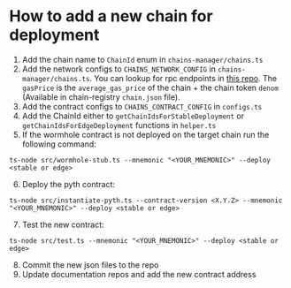 # How to add a new chain for deployment

1. Add the chain name to `ChainId` enum in `chains-manager/chains.ts`
2. Add the network configs to `CHAINS_NETWORK_CONFIG` in `chains-manager/chains.ts`. You can lookup for rpc endpoints in [this repo](https://github.com/cosmos/chain-registry). The `gasPrice` is the `average_gas_price` of the chain + the chain token `denom` (Available in chain-registry `chain.json` file).
3. Add the contract configs to `CHAINS_CONTRACT_CONFIG` in `configs.ts`
4. Add the ChainId either to `getChainIdsForStableDeployment` or `getChainIdsForEdgeDeployment` functions in `helper.ts`
5. If the wormhole contract is not deployed on the target chain run the following command:

```
ts-node src/wormhole-stub.ts --mnemonic "<YOUR_MNEMONIC>" --deploy <stable or edge>
```

6. Deploy the pyth contract:

```
ts-node src/instantiate-pyth.ts --contract-version <X.Y.Z> --mnemonic "<YOUR_MNEMONIC>" --deploy <stable or edge>
```

7. Test the new contract:

```
ts-node src/test.ts --mnemonic "<YOUR_MNEMONIC>" --deploy <stable or edge>
```

8. Commit the new json files to the repo
9. Update documentation repos and add the new contract address
